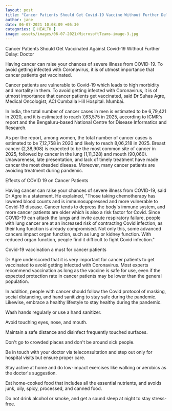 ```yaml
---
layout: post
title: "Cancer Patients Should Get Covid-19 Vaccine Without Further Delay"
author: jane 
date: 06-07-2021 10:08:09 +05:30 
categories: [ HEALTH ] 
image: assets/images/06-07-2021/MicrosoftTeams-image-3.jpg
---
```

Cancer Patients Should Get Vaccinated Against Covid-19 Without Further Delay: Doctor

Having cancer can raise your chances of severe illness from COVID-19. To avoid getting infected with Coronavirus, it is of utmost importance that cancer patients get vaccinated.





Cancer patients are vulnerable to Covid-19 which leads to high morbidity and mortality in them. To avoid getting infected with Coronavirus, it is of utmost importance that cancer patients get vaccinated, said Dr Suhas Agre, Medical Oncologist, ACI Cumballa Hill Hospital. Mumbai.

In India, the total number of cancer cases in men is estimated to be 6,79,421 in 2020, and it is estimated to reach 7,63,575 in 2025, according to ICMR's report and the Bengaluru-based National Centre for Disease Informatics and Research.

As per the report, among women, the total number of cancer cases is estimated to be 7,12,758 in 2020 and likely to reach 8,06,218 in 2025. Breast cancer (2,38,908) is expected to be the most common site of cancer in 2025, followed by cancer in the lung (1,11,328) and mouth (90,060). Unawareness, late presentation, and lack of timely treatment have made cancer the most dreaded disease. Moreover, many cancer patients are avoiding treatment during pandemic.

Effects of COVID 19 on Cancer Patients

Having cancer can raise your chances of severe illness from COVID-19, said Dr Agre in a statement. He explained, "Those taking chemotherapy has lowered blood counts and is immunosuppressed and more vulnerable to Covid-19 disease. Cancer tends to depress the body's immune system, and more cancer patients are older which is also a risk factor for Covid. Since COVID-19 can attack the lungs and invite acute respiratory failure, people with lung cancer are at an increased risk of contracting Covid infection, as their lung function is already compromised. Not only this, some advanced cancers impact organ function, such as lung or kidney function. With reduced organ function, people find it difficult to fight Covid infection."

Covid-19 vaccination a must for cancer patients

Dr Agre underscored that it is very important for cancer patients to get vaccinated to avoid getting infected with Coronavirus. Most experts recommend vaccination as long as the vaccine is safe for use, even if the expected protection rate in cancer patients may be lower than the general population.

In addition, people with cancer should follow the Covid protocol of masking, social distancing, and hand sanitizing to stay safe during the pandemic. Likewise, embrace a healthy lifestyle to stay healthy during the pandemic.

Wash hands regularly or use a hand sanitizer.

Avoid touching eyes, nose, and mouth.

Maintain a safe distance and disinfect frequently touched surfaces.

Don't go to crowded places and don't be around sick people.

Be in touch with your doctor via teleconsultation and step out only for hospital visits but ensure proper care.

Stay active at home and do low-impact exercises like walking or aerobics as the doctor's suggestion.

Eat home-cooked food that includes all the essential nutrients, and avoids junk, oily, spicy, processed, and canned food.

Do not drink alcohol or smoke, and get a sound sleep at night to stay stress-free.